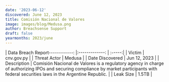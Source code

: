 ```yaml
---
date: '2023-06-12'
discovered: June 12, 2023
title: Comisión Nacional de Valores
image: images/blog/Medusa.png
author: Breachsense Support
draft: false
yearmonths: 2023/june
---
```


| Data Breach Report------------:     |:-------------:    | :-----:|
| Victim      | cnv.gov.py      | 
| Threat Actor      | Medusa      | 
| Date Discovered      | Jun 12, 2023      | 
| Description      | Comisión Nacional de Valores is a regulatory agency in charge of authorizing IPOs and securing compliance by market participants with federal securities laws in the Argentine Republic.      | 
| Leak Size      | 1.5TB      | 

